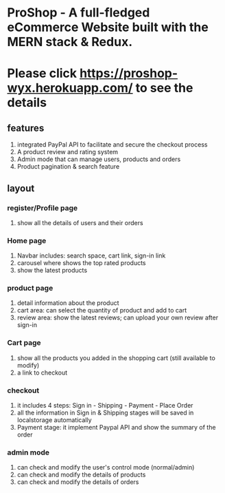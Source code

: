 # ProShop - A full-fledged eCommerce Website built with the MERN stack & Redux.
# Please click https://proshop-wyx.herokuapp.com/ to see the details

## features
1. integrated PayPal API to facilitate and secure the checkout process
2. A product review and rating system
3. Admin mode that can manage users, products and orders
4. Product pagination & search feature


## layout
### register/Profile page
1. show all the details of users and their orders

### Home page
1. Navbar includes: search space, cart link, sign-in link
2. carousel where shows the top rated products
3. show the latest products

### product page
1. detail information about the product
2. cart area: can select the quantity of product and add to cart
3. review area: show the latest reviews; can upload your own review after sign-in


### Cart page
1. show all the products you added in the shopping cart (still available to modify)
2. a link to checkout

### checkout 
1. it includes 4 steps: Sign in - Shipping - Payment - Place Order
2. all the information in Sign in & Shipping stages will be saved in localstorage automatically
3. Payment stage: it implement Paypal API and show the summary of the order 

### admin mode
1. can check and modify the user's control mode (normal/admin)
2. can check and modify the details of products
3. can check and modify the details of orders
